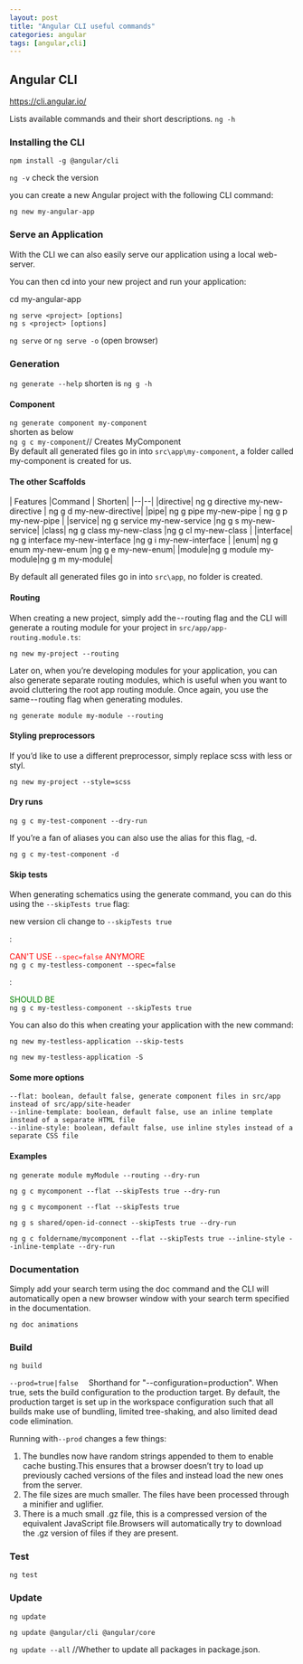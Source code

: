 ```yaml
---
layout: post
title: "Angular CLI useful commands"
categories: angular
tags: [angular,cli]
---
```


## Angular CLI
<https://cli.angular.io/>

Lists available commands and their short descriptions.
`ng -h`

### Installing the CLI

`npm install -g @angular/cli`

`ng -v` check the version

you can create a new Angular project with the following CLI command:

`ng new my-angular-app`

### Serve an Application

With the CLI we can also easily serve our application using a local web-server.

You can then cd into your new project and run your application:

cd my-angular-app 

    ng serve <project> [options]
    ng s <project> [options]

`ng serve` or `ng serve -o` (open browser)

### Generation

`ng generate --help` shorten is  `ng g -h` 

#### Component

`ng generate component my-component`<br>
shorten as below<br>
`ng g c my-component`// Creates MyComponent<br>
By default all generated files go in into `src\app\my-component`, a folder called my-component is created for us.

#### The other Scaffolds

| Features |Command | Shorten|
|--|--|
|directive| ng g directive my-new-directive | ng g d my-new-directive|
|pipe| ng g pipe my-new-pipe     | ng g p my-new-pipe |
|service| ng g service my-new-service |ng g s my-new-service|
|class| ng g class my-new-class |ng g cl my-new-class |
|interface| ng g interface my-new-interface |ng g i my-new-interface |
|enum| ng g enum my-new-enum |ng g e my-new-enum|
|module|ng g module my-module|ng g m my-module|

By default all generated files go in into `src\app`, no folder is created.

####  Routing
When creating a new project, simply add the -- routing flag and the CLI will generate a routing module for your project in `src/app/app-routing.module.ts`:

`ng new my-project --routing`

Later on, when you’re developing modules for your application, you can also generate separate routing modules, which is useful when you want to avoid cluttering the root app routing module. Once again, you use the same -- routing flag when generating modules.

`ng generate module my-module --routing`

#### Styling preprocessors
If you’d like to use a different preprocessor, simply replace scss with less or styl.

`ng new my-project --style=scss`


#### Dry runs
`ng g c my-test-component --dry-run`

If you’re a fan of aliases you can also use the alias for this flag, -d.

`ng g c my-test-component -d`

#### Skip tests
When generating schematics using the generate command, you can do this using the  `--skipTests true` flag:

new version cli change to `--skipTests true`

:  <div style="color: red;">  CAN'T USE `--spec=false` ANYMORE </div> 
`ng g c my-testless-component --spec=false`  

:  <div style="color: green;">  SHOULD BE </div> 
`ng g c my-testless-component --skipTests true`


You can also do this when creating your application with the new command:

`ng new my-testless-application --skip-tests`


`ng new my-testless-application -S`

#### Some more options

    --flat: boolean, default false, generate component files in src/app instead of src/app/site-header
    --inline-template: boolean, default false, use an inline template instead of a separate HTML file
    --inline-style: boolean, default false, use inline styles instead of a separate CSS file

#### Examples

    ng generate module myModule --routing --dry-run

    ng g c mycomponent --flat --skipTests true --dry-run

    ng g c mycomponent --flat --skipTests true

    ng g s shared/open-id-connect --skipTests true --dry-run 

    ng g c foldername/mycomponent --flat --skipTests true --inline-style --inline-template --dry-run

### Documentation
Simply add your search term using the doc command and the CLI will automatically open a new browser window with your search term specified in the documentation.

`ng doc animations`


### Build

`ng build`

`--prod=true|false	`
Shorthand for "--configuration=production". When true, sets the build configuration to the production target. By default, the production target is set up in the workspace configuration such that all builds make use of bundling, limited tree-shaking, and also limited dead code elimination.

Running with`--prod` changes a few things:
 1. The bundles now have random strings appended to them to enable cache
    busting.This ensures that a browser doesn’t try to load up
    previously cached versions of the files and instead load the new
    ones from the server.
 2. The file sizes are much smaller. The files have been processed
      through a minifier and uglifier.
 3. There is a much small .gz file, this is a compressed version of the
        equivalent JavaScript file.Browsers will automatically try to
        download the .gz version of files if they are present.

### Test 
`ng test`

### Update

`ng update`

`ng update @angular/cli @angular/core`

`ng update --all` //Whether to update all packages in package.json.